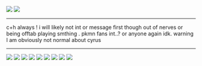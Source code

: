 ![](https://files.catbox.moe/hjpjgo.gif)
![](https://files.catbox.moe/hogc2t.gif)

---

c+h always ! i will likely not int or message first though out of nerves or being offtab playing smthing . pkmn fans int..? or anyone again idk. warning I am obviously not normal about cyrus

---

![](https://files.catbox.moe/h7ksf9.jpg)
![](https://files.catbox.moe/tcpocq.gif) ![](https://files.catbox.moe/mthe3e.jpg) ![](https://files.catbox.moe/kpyh18.jpg) ![](https://files.catbox.moe/hwjrts.jpg) ![](https://files.catbox.moe/t63x7j.jpg) ![](https://files.catbox.moe/e4wa1k.gif) ![](https://files.catbox.moe/d7x4y6.jpg) ![](https://files.catbox.moe/1f347y.gif)
